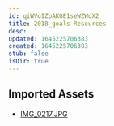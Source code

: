 ```yaml
---
id: qiWVoIZpAKGE1seWZWoX2
title: 2018_goals Resources
desc: ''
updated: 1645225706383
created: 1645225706383
stub: false
isDir: true
---
```

## Imported Assets
- [IMG_0217.JPG](/assets/img_0217.jpg)
